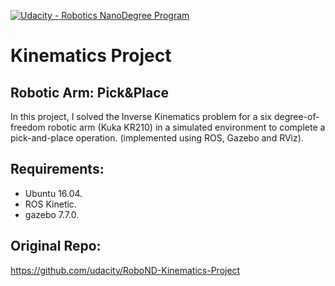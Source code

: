 [![Udacity - Robotics NanoDegree Program](https://s3-us-west-1.amazonaws.com/udacity-robotics/Extra+Images/RoboND_flag.png)](https://www.udacity.com/robotics)
# Kinematics Project
## Robotic Arm: Pick&Place
In this project, I solved the Inverse Kinematics problem for a six degree-of-freedom robotic arm (Kuka KR210) in a simulated environment to complete a pick-and-place operation. (implemented using ROS, Gazebo and RViz).

## Requirements:
  * Ubuntu 16.04.
  * ROS Kinetic.
  * gazebo 7.7.0.
  
## Original Repo:
  https://github.com/udacity/RoboND-Kinematics-Project



